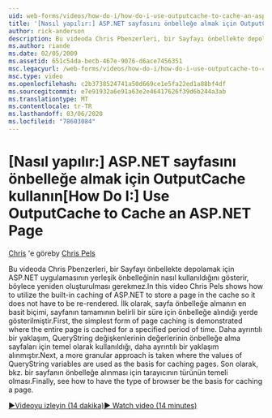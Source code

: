 ```yaml
---
uid: web-forms/videos/how-do-i/how-do-i-use-outputcache-to-cache-an-aspnet-page
title: '[Nasıl yapılır:] ASP.NET sayfasını önbelleğe almak için OutputCache kullanın | Microsoft Docs'
author: rick-anderson
description: Bu videoda Chris Pbenzerleri, bir Sayfayı önbellekte depolamak için ASP.NET uygulamasının yerleşik önbelleğinin nasıl kullanıldığını gösterir, böylece yeniden oluşturulması gerekmez. İlk,...
ms.author: riande
ms.date: 02/05/2009
ms.assetid: 651c54da-becb-467e-9076-d6ace7456351
msc.legacyurl: /web-forms/videos/how-do-i/how-do-i-use-outputcache-to-cache-an-aspnet-page
msc.type: video
ms.openlocfilehash: c2b3738524741a50d669ce1e5fa22ed1a88bf4df
ms.sourcegitcommit: e7e91932a6e91a63e2e46417626f39d6b244a3ab
ms.translationtype: MT
ms.contentlocale: tr-TR
ms.lasthandoff: 03/06/2020
ms.locfileid: "78603084"
---
```

# <a name="how-do-i-use-outputcache-to-cache-an-aspnet-page"></a><span data-ttu-id="5b7bb-104">[Nasıl yapılır:] ASP.NET sayfasını önbelleğe almak için OutputCache kullanın</span><span class="sxs-lookup"><span data-stu-id="5b7bb-104">[How Do I:] Use OutputCache to Cache an ASP.NET Page</span></span>

<span data-ttu-id="5b7bb-105">[Chris](https://twitter.com/chrispels) 'e göre</span><span class="sxs-lookup"><span data-stu-id="5b7bb-105">by [Chris Pels](https://twitter.com/chrispels)</span></span>

<span data-ttu-id="5b7bb-106">Bu videoda Chris Pbenzerleri, bir Sayfayı önbellekte depolamak için ASP.NET uygulamasının yerleşik önbelleğinin nasıl kullanıldığını gösterir, böylece yeniden oluşturulması gerekmez.</span><span class="sxs-lookup"><span data-stu-id="5b7bb-106">In this video Chris Pels shows how to utilize the built-in caching of ASP.NET to store a page in the cache so it does not have to be re-rendered.</span></span> <span data-ttu-id="5b7bb-107">İlk olarak, sayfa önbelleğe almanın en basit biçimi, sayfanın tamamının belirli bir süre için önbelleğe alındığı yerde gösterilmiştir.</span><span class="sxs-lookup"><span data-stu-id="5b7bb-107">First, the simplest form of page caching is demonstrated where the entire page is cached for a specified period of time.</span></span> <span data-ttu-id="5b7bb-108">Daha ayrıntılı bir yaklaşım, QueryString değişkenlerinin değerlerinin önbelleğe alma sayfaları için temel olarak kullanıldığı, daha ayrıntılı bir yaklaşım alınmıştır.</span><span class="sxs-lookup"><span data-stu-id="5b7bb-108">Next, a more granular approach is taken where the values of QueryString variables are used as the basis for caching pages.</span></span> <span data-ttu-id="5b7bb-109">Son olarak, bkz. bir sayfanın önbelleğe alınması için tarayıcının türünün temeli olması.</span><span class="sxs-lookup"><span data-stu-id="5b7bb-109">Finally, see how to have the type of browser be the basis for caching a page.</span></span>

[<span data-ttu-id="5b7bb-110">&#9654;Videoyu izleyin (14 dakika)</span><span class="sxs-lookup"><span data-stu-id="5b7bb-110">&#9654; Watch video (14 minutes)</span></span>](https://channel9.msdn.com/Blogs/ASP-NET-Site-Videos/how-do-i-use-outputcache-to-cache-an-aspnet-page)
